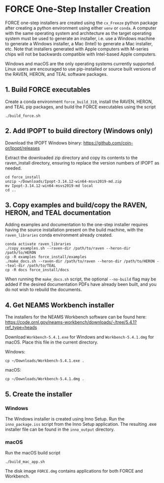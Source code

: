 # FORCE One-Step Installer Creation
FORCE one-step installers are created using the `cx_Freeze` python package after creating a python environment using either `venv` or `conda`.
A computer with the same operating system and architecture as the target operating system must be used to generate an installer, i.e. use a Windows machine to generate a Windows installer, a Mac (Intel) to generate a Mac installer, etc.
Note that installers generated with Apple computers with M-series chips will not be backwards compatible with Intel-based Apple computers.

Windows and macOS are the only operating systems currently supported.
Linux users are encouraged to use pip-installed or source built versions of the RAVEN, HERON, and TEAL software packages.

## 1. Build FORCE executables
Create a conda environment `force_build_310`, install the RAVEN, HERON, and TEAL pip packages, and build the FORCE executables using the script
```console
./build_force.sh
```

## 2. Add IPOPT to build directory (Windows only)
Download the IPOPT Windows binary:
https://github.com/coin-or/Ipopt/releases

Extract the downloaded zip directory and copy its contents to the raven_install directory, ensuring to replace the version numbers of IPOPT as needed.
```console
cd force_install
unzip ~/Downloads/Ipopt-3.14.12-win64-msvs2019-md.zip
mv Ipopt-3.14.12-win64-msvs2019-md local
cd ..
```

## 3. Copy examples and build/copy the RAVEN, HERON, and TEAL documentation
Adding examples and documentation to the one-step installer requires having the source installation present on the build machine, with the `raven_libraries` conda environment already created.
```console
conda activate raven_libraries
./copy_examples.sh --raven-dir /path/to/raven --heron-dir /path/to/HERON
cp -R examples force_install/examples
./make_docs.sh --raven-dir /path/to/raven --heron-dir /path/to/HERON --teal-dir /path/to/TEAL
cp -R docs force_install/docs
```
When running the `make_docs.sh` script, the optional `--no-build` flag may be added if the desired documentation PDFs have already been built, and you do not wish to rebuild the documents.

## 4. Get NEAMS Workbench installer
The installers for the NEAMS Workbench software can be found here:
https://code.ornl.gov/neams-workbench/downloads/-/tree/5.4.1?ref_type=heads

Download `Workbench-5.4.1.exe` for Windows and `Workbench-5.4.1.dmg` for macOS.
Place this file in the current directory.

Windows:
```console
cp ~/Downloads/Workbench-5.4.1.exe .
```

macOS:
```console
cp ~/Downloads/Workbench-5.4.1.dmg .
```

## 5. Create the installer
### Windows
The Windows installer is created using Inno Setup.
Run the `inno_package.iss` script from the Inno Setup application.
The resulting .exe installer file can be found in the `inno_output` directory.

### macOS
Run the macOS build script
```console
./build_mac_app.sh
```
The disk image `FORCE.dmg` contains applications for both FORCE and Workbench.

